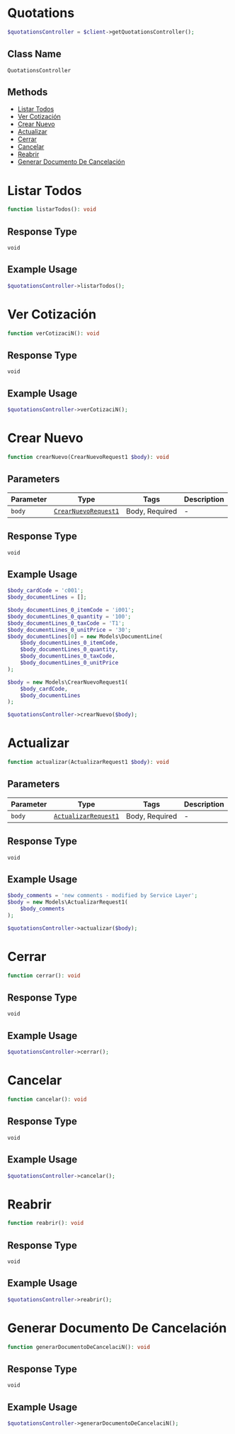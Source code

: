 # Quotations

```php
$quotationsController = $client->getQuotationsController();
```

## Class Name

`QuotationsController`

## Methods

* [Listar Todos](../../doc/controllers/quotations.md#listar-todos)
* [Ver Cotización](../../doc/controllers/quotations.md#ver-cotización)
* [Crear Nuevo](../../doc/controllers/quotations.md#crear-nuevo)
* [Actualizar](../../doc/controllers/quotations.md#actualizar)
* [Cerrar](../../doc/controllers/quotations.md#cerrar)
* [Cancelar](../../doc/controllers/quotations.md#cancelar)
* [Reabrir](../../doc/controllers/quotations.md#reabrir)
* [Generar Documento De Cancelación](../../doc/controllers/quotations.md#generar-documento-de-cancelación)


# Listar Todos

```php
function listarTodos(): void
```

## Response Type

`void`

## Example Usage

```php
$quotationsController->listarTodos();
```


# Ver Cotización

```php
function verCotizaciN(): void
```

## Response Type

`void`

## Example Usage

```php
$quotationsController->verCotizaciN();
```


# Crear Nuevo

```php
function crearNuevo(CrearNuevoRequest1 $body): void
```

## Parameters

| Parameter | Type | Tags | Description |
|  --- | --- | --- | --- |
| `body` | [`CrearNuevoRequest1`](../../doc/models/crear-nuevo-request-1.md) | Body, Required | - |

## Response Type

`void`

## Example Usage

```php
$body_cardCode = 'c001';
$body_documentLines = [];

$body_documentLines_0_itemCode = 'i001';
$body_documentLines_0_quantity = '100';
$body_documentLines_0_taxCode = 'T1';
$body_documentLines_0_unitPrice = '30';
$body_documentLines[0] = new Models\DocumentLine(
    $body_documentLines_0_itemCode,
    $body_documentLines_0_quantity,
    $body_documentLines_0_taxCode,
    $body_documentLines_0_unitPrice
);

$body = new Models\CrearNuevoRequest1(
    $body_cardCode,
    $body_documentLines
);

$quotationsController->crearNuevo($body);
```


# Actualizar

```php
function actualizar(ActualizarRequest1 $body): void
```

## Parameters

| Parameter | Type | Tags | Description |
|  --- | --- | --- | --- |
| `body` | [`ActualizarRequest1`](../../doc/models/actualizar-request-1.md) | Body, Required | - |

## Response Type

`void`

## Example Usage

```php
$body_comments = 'new comments - modified by Service Layer';
$body = new Models\ActualizarRequest1(
    $body_comments
);

$quotationsController->actualizar($body);
```


# Cerrar

```php
function cerrar(): void
```

## Response Type

`void`

## Example Usage

```php
$quotationsController->cerrar();
```


# Cancelar

```php
function cancelar(): void
```

## Response Type

`void`

## Example Usage

```php
$quotationsController->cancelar();
```


# Reabrir

```php
function reabrir(): void
```

## Response Type

`void`

## Example Usage

```php
$quotationsController->reabrir();
```


# Generar Documento De Cancelación

```php
function generarDocumentoDeCancelaciN(): void
```

## Response Type

`void`

## Example Usage

```php
$quotationsController->generarDocumentoDeCancelaciN();
```

